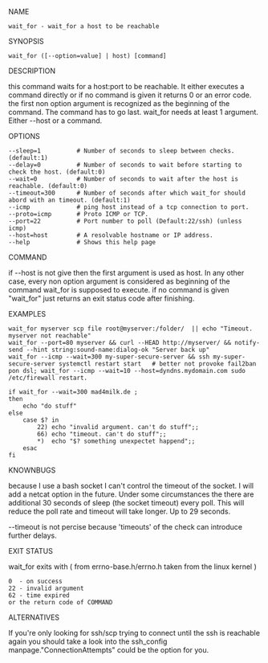 NAME

    wait_for - wait_for a host to be reachable


SYNOPSIS

    wait_for ([--option=value] | host) [command]


DESCRIPTION

this command waits for a host:port to be reachable. It either executes a command directly or if no command is given it returns 0 or an error code.
the first non option argument is recognized as the beginning of the command. The command has to go last.
wait_for needs at least 1 argument. Either --host or a command.

OPTIONS

    --sleep=1          # Number of seconds to sleep between checks. (default:1)
    --delay=0          # Number of seconds to wait before starting to check the host. (default:0)
    --wait=0           # Number of seconds to wait after the host is reachable. (default:0)
    --timeout=300      # Number of seconds after which wait_for should abord with an timeout. (default:1)
    --icmp             # ping host instead of a tcp connection to port.
    --proto=icmp       # Proto ICMP or TCP.
    --port=22          # Port number to poll (Default:22/ssh) (unless icmp)
    --host=host        # A resolvable hostname or IP address.
    --help             # Shows this help page

COMMAND

if --host is not give then the first argument is used as host.
In any other case, every non option argument is considered as beginning of the command wait_for is supposed to execute.
if no command is given "wait_for" just returns an exit status code after finishing.


EXAMPLES

    wait_for myserver scp file root@myserver:/folder/  || echo "Timeout. myserver not reachable"
    wait_for --port=80 myserver && curl --HEAD http://myserver/ && notify-send --hint string:sound-name:dialog-ok "Server back up"
    wait_for --icmp --wait=300 my-super-secure-server && ssh my-super-secure-server systemctl restart start   # better not provoke fail2ban
    pon dsl; wait_for --icmp --wait=10 --host=dyndns.mydomain.com sudo /etc/firewall restart.

    if wait_for --wait=300 mad4milk.de ;
    then
        echo "do stuff"
    else
        case $? in
            22) echo "invalid argument. can't do stuff";;
            66) echo "timeout. can't do stuff";;
            *)  echo "$? something unexpectet happend";;
        esac
    fi


KNOWNBUGS

because I use a bash socket I can't control the timeout of the socket. I will add a netcat option in the future.
Under some circumstances the there are additional 30 seconds of sleep (the socket timeout) every poll.
This will reduce the poll rate and timeout will take longer. Up to 29 seconds.

--timeout is not percise because 'timeouts' of the check can introduce further delays.
    


EXIT STATUS

wait_for exits with ( from errno-base.h/errno.h taken from the linux kernel )

    0  - on success
    22 - invalid argument
    62 - time expired
    or the return code of COMMAND
    

ALTERNATIVES

If you're only looking for ssh/scp trying to connect until the ssh is reachable again you should take a
look into the ssh_config manpage."ConnectionAttempts" could be the option for you.


